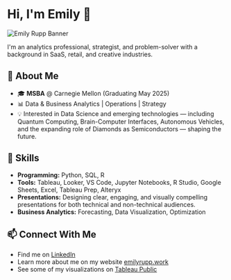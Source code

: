 <!--
**3milyR/3milyR** is a ✨ _special_ ✨ repository because its `README.md` (this file) appears on your GitHub profile.

Here are some ideas to get you started:

- 🔭 I’m currently working on ...
- 🌱 I’m currently learning ...
- 👯 I’m looking to collaborate on ...
- 🤔 I’m looking for help with ...
- 💬 Ask me about ...
- 📫 How to reach me: ...
- 😄 Pronouns: ...
- ⚡ Fun fact: ...
-->
# Hi, I'm Emily 👋  

![Emily Rupp Banner](https://raw.githubusercontent.com/3milyR/3milyR/main/banner.png)

I'm an analytics professional, strategist, and problem-solver with a background in SaaS, retail, and creative industries.   

## 🚀 About Me  
- 🎓 **MSBA** @ Carnegie Mellon (Graduating May 2025)  
- 📊 Data & Business Analytics | Operations | Strategy  
- 💡 Interested in Data Science and emerging technologies — including Quantum Computing, Brain-Computer Interfaces, Autonomous Vehicles, and the expanding role of Diamonds as Semiconductors — shaping the future.  

## 🔧 Skills  
- **Programming:** Python, SQL, R  
- **Tools:** Tableau, Looker, VS Code, Jupyter Notebooks, R Studio, Google Sheets, Excel, Tableau Prep, Alteryx  
- **Presentations:** Designing clear, engaging, and visually compelling presentations for both technical and non-technical audiences.  
- **Business Analytics:** Forecasting, Data Visualization, Optimization  

## 📫 Connect With Me  
- Find me on [LinkedIn](https://linkedin.com/in/emilyrupp)  
- Learn more about me on my website [emilyrupp.work](https://emilyrupp.work)  
- See some of my visualizations on [Tableau Public](https://public.tableau.com/app/profile/3milyr/vizzes)  
